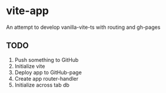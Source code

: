 # vite-app
An attempt to develop vanilla-vite-ts with routing and gh-pages

## TODO
1. Push something to GitHub
2. Initialize vite 
3. Deploy app to GitHub-page
4. Create app router-handler
5. Initialize across tab db

